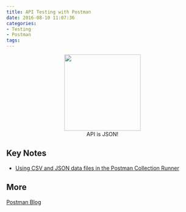 ```yaml
---
title: API Testing with Postman
date: 2016-08-10 11:07:36
categories:
- Testing
- Postman
tags:
---
```


<center><img src="https://avatars3.githubusercontent.com/u/10251060?v=3&s=400/" height=200 width=200 style="border:0px"></center>
<center>API is JSON!</center>

<!--more-->

## Key Notes
* [Using CSV and JSON data files in the Postman Collection Runner](http://blog.getpostman.com/2014/10/28/using-csv-and-json-files-in-the-postman-collection-runner/)

## More
[Postman Blog](http://blog.getpostman.com/)